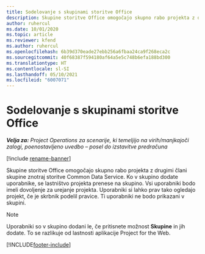 ```yaml
---
title: Sodelovanje s skupinami storitve Office
description: Skupine storitve Office omogočajo skupno rabo projekta z drugimi člani skupine znotraj storitve Common Data Service.
author: ruhercul
ms.date: 10/01/2020
ms.topic: article
ms.reviewer: kfend
ms.author: ruhercul
ms.openlocfilehash: 6b39d370eade27ebb256a6fbaa24ca9f268eca2c
ms.sourcegitcommit: 40f68387f594180af64a5e5c748b6efa188bd300
ms.translationtype: HT
ms.contentlocale: sl-SI
ms.lasthandoff: 05/10/2021
ms.locfileid: "6007071"
---
```

# <a name="collaboration-with-office-groups"></a>Sodelovanje s skupinami storitve Office

_**Velja za:** Project Operations za scenarije, ki temeljijo na virih/manjkajoči zalogi, poenostavljeno uvedbo – posel do izstavitve predračuna_

[!include [rename-banner](~/includes/cc-data-platform-banner.md)]

Skupine storitve Office omogočajo skupno rabo projekta z drugimi člani skupine znotraj storitve Common Data Service. Ko v skupino dodate uporabnike, se lastništvo projekta prenese na skupino. Vsi uporabniki bodo imeli dovoljenje za urejanje projekta. Uporabniki si lahko prav tako ogledajo projekt, če je skrbnik podelil pravice. Ti uporabniki ne bodo prikazani v skupini.

> [!NOTE] 
> Uporabniki so v skupino dodani le, če pritisnete možnost **Skupine** in jih dodate. To se razlikuje od lastnosti aplikacije Project for the Web. 



[!INCLUDE[footer-include](../includes/footer-banner.md)]